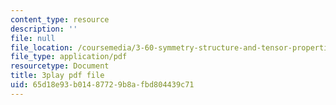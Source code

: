 ```yaml
---
content_type: resource
description: ''
file: null
file_location: /coursemedia/3-60-symmetry-structure-and-tensor-properties-of-materials-fall-2005/65d18e93b01487729b8afbd804439c71_Bd4Q4Dl4brc.pdf
file_type: application/pdf
resourcetype: Document
title: 3play pdf file
uid: 65d18e93-b014-8772-9b8a-fbd804439c71
---
```

